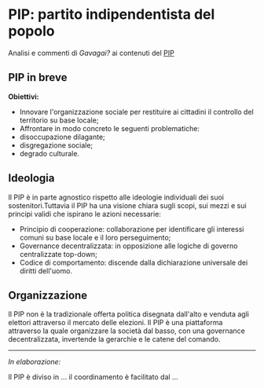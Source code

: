 # PIP: partito indipendentista del popolo
Analisi e commenti di *Gavagai?* ai contenuti del [PIP](https://partitoindipendentistadelpopolo.wordpress.com/)

## PIP in breve

**Obiettivi:**
- Innovare l'organizzazione sociale per restituire ai cittadini il controllo del territorio su base locale;
- Affrontare in modo concreto le seguenti problematiche:
 - disoccupazione dilagante;
 - disgregazione sociale;
 - degrado culturale.

## Ideologia
Il PIP è in parte agnostico rispetto alle ideologie individuali dei suoi sostenitori.Tuttavia il PIP ha una visione chiara sugli scopi, sui mezzi e sui principi validi che ispirano le azioni necessarie:
- Principio di cooperazione: collaborazione per identificare gli interessi comuni su base locale e il loro perseguimento;
- Governance decentralizzata: in opposizione alle logiche di governo centralizzate top-down;
- Codice di comportamento: discende dalla dichiarazione universale dei diritti dell'uomo.

## Organizzazione

Il PIP non è la tradizionale offerta politica disegnata dall'alto e venduta agli elettori attraverso il mercato delle elezioni. Il PIP è una piattaforma attraverso la quale organizzare la società dal basso, con una governance decentralizzata, invertende la gerarchie e le catene del comando.

----
*In elaborazione:*

Il PIP è diviso in ... il coordinamento è facilitato dal ...
